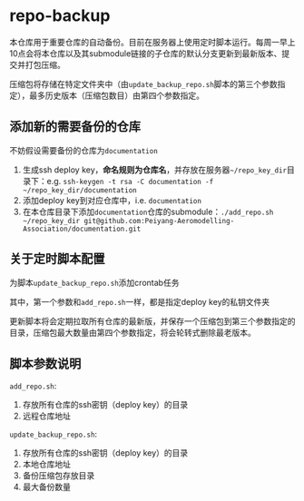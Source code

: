 # repo-backup

本仓库用于重要仓库的自动备份。目前在服务器上使用定时脚本运行。每周一早上10点会将本仓库以及其submodule链接的子仓库的默认分支更新到最新版本、提交并打包压缩。

压缩包将存储在特定文件夹中（由`update_backup_repo.sh`脚本的第三个参数指定），最多历史版本（压缩包数目）由第四个参数指定。

## 添加新的需要备份的仓库

不妨假设需要备份的仓库为`documentation`

1. 生成ssh deploy key，**命名规则为仓库名**，并存放在服务器`~/repo_key_dir`目录下：e.g. `ssh-keygen -t rsa -C documentation -f ~/repo_key_dir/documentation`
2. 添加deploy key到对应仓库中，i.e. `documentation`
3. 在本仓库目录下添加`documentation`仓库的submodule：`./add_repo.sh ~/repo_key_dir git@github.com:Peiyang-Aeromodelling-Association/documentation.git`

## 关于定时脚本配置

为脚本`update_backup_repo.sh`添加crontab任务

其中，第一个参数和`add_repo.sh`一样，都是指定deploy key的私钥文件夹

更新脚本将会定期拉取所有仓库的最新版，并保存一个压缩包到第三个参数指定的目录，压缩包最大数量由第四个参数指定，将会轮转式删除最老版本。

## 脚本参数说明

`add_repo.sh`:

1. 存放所有仓库的ssh密钥（deploy key）的目录
2. 远程仓库地址

`update_backup_repo.sh`:

1. 存放所有仓库的ssh密钥（deploy key）的目录
2. 本地仓库地址
3. 备份压缩包存放目录
4. 最大备份数量
